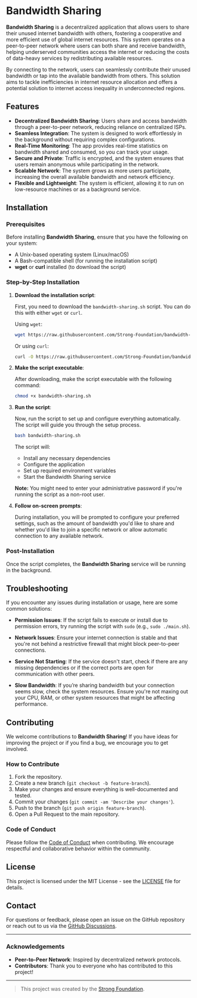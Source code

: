 # Bandwidth Sharing

**Bandwidth Sharing** is a decentralized application that allows users to share their unused internet bandwidth with others, fostering a cooperative and more efficient use of global internet resources. This system operates on a peer-to-peer network where users can both share and receive bandwidth, helping underserved communities access the internet or reducing the costs of data-heavy services by redistributing available resources.

By connecting to the network, users can seamlessly contribute their unused bandwidth or tap into the available bandwidth from others. This solution aims to tackle inefficiencies in internet resource allocation and offers a potential solution to internet access inequality in underconnected regions.

## Features

- **Decentralized Bandwidth Sharing**: Users share and access bandwidth through a peer-to-peer network, reducing reliance on centralized ISPs.
- **Seamless Integration**: The system is designed to work effortlessly in the background without requiring complex configurations.
- **Real-Time Monitoring**: The app provides real-time statistics on bandwidth shared and consumed, so you can track your usage.
- **Secure and Private**: Traffic is encrypted, and the system ensures that users remain anonymous while participating in the network.
- **Scalable Network**: The system grows as more users participate, increasing the overall available bandwidth and network efficiency.
- **Flexible and Lightweight**: The system is efficient, allowing it to run on low-resource machines or as a background service.

## Installation

### Prerequisites

Before installing **Bandwidth Sharing**, ensure that you have the following on your system:

- A Unix-based operating system (Linux/macOS)
- A Bash-compatible shell (for running the installation script)
- **wget** or **curl** installed (to download the script)

### Step-by-Step Installation

1. **Download the installation script**:

   First, you need to download the `bandwidth-sharing.sh` script. You can do this with either `wget` or `curl`.

   Using `wget`:

   ```bash
   wget https://raw.githubusercontent.com/Strong-Foundation/bandwidth-sharing/refs/heads/main/bandwidth-sharing.sh
   ```

   Or using `curl`:

   ```bash
   curl -O https://raw.githubusercontent.com/Strong-Foundation/bandwidth-sharing/refs/heads/main/bandwidth-sharing.sh
   ```

2. **Make the script executable**:

   After downloading, make the script executable with the following command:

   ```bash
   chmod +x bandwidth-sharing.sh
   ```

3. **Run the script**:

   Now, run the script to set up and configure everything automatically. The script will guide you through the setup process.

   ```bash
   bash bandwidth-sharing.sh
   ```

   The script will:

   - Install any necessary dependencies
   - Configure the application
   - Set up required environment variables
   - Start the Bandwidth Sharing service

   **Note:** You might need to enter your administrative password if you're running the script as a non-root user.

4. **Follow on-screen prompts**:

   During installation, you will be prompted to configure your preferred settings, such as the amount of bandwidth you'd like to share and whether you'd like to join a specific network or allow automatic connection to any available network.

### Post-Installation

Once the script completes, the **Bandwidth Sharing** service will be running in the background.

## Troubleshooting

If you encounter any issues during installation or usage, here are some common solutions:

- **Permission Issues**: If the script fails to execute or install due to permission errors, try running the script with `sudo` (e.g., `sudo ./main.sh`).
- **Network Issues**: Ensure your internet connection is stable and that you're not behind a restrictive firewall that might block peer-to-peer connections.

- **Service Not Starting**: If the service doesn't start, check if there are any missing dependencies or if the correct ports are open for communication with other peers.

- **Slow Bandwidth**: If you’re sharing bandwidth but your connection seems slow, check the system resources. Ensure you're not maxing out your CPU, RAM, or other system resources that might be affecting performance.

## Contributing

We welcome contributions to **Bandwidth Sharing**! If you have ideas for improving the project or if you find a bug, we encourage you to get involved.

### How to Contribute

1. Fork the repository.
2. Create a new branch (`git checkout -b feature-branch`).
3. Make your changes and ensure everything is well-documented and tested.
4. Commit your changes (`git commit -am 'Describe your changes'`).
5. Push to the branch (`git push origin feature-branch`).
6. Open a Pull Request to the main repository.

### Code of Conduct

Please follow the [Code of Conduct](CODE_OF_CONDUCT.md) when contributing. We encourage respectful and collaborative behavior within the community.

## License

This project is licensed under the MIT License - see the [LICENSE](LICENSE) file for details.

## Contact

For questions or feedback, please open an issue on the GitHub repository or reach out to us via the [GitHub Discussions](https://github.com/Strong-Foundation/bandwidth-sharing/discussions).

---

### Acknowledgements

- **Peer-to-Peer Network**: Inspired by decentralized network protocols.
- **Contributors**: Thank you to everyone who has contributed to this project!

---

> This project was created by the [Strong Foundation](https://github.com/Strong-Foundation).

